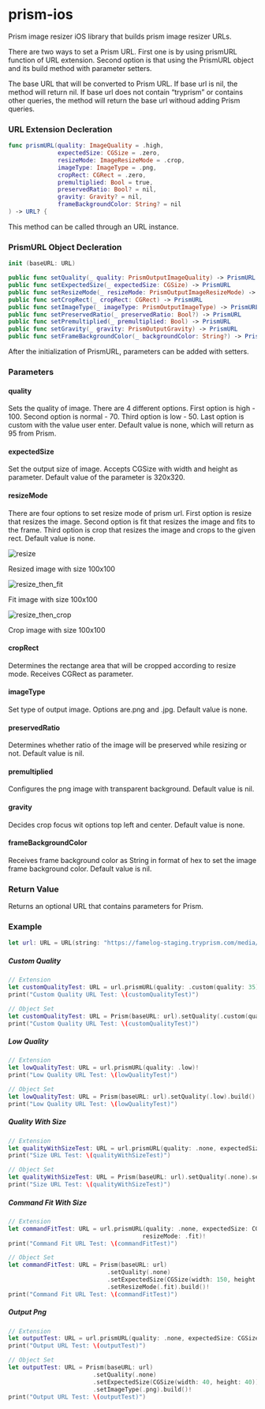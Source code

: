 # prism-ios
Prism image resizer iOS library that builds prism image resizer URLs.

There are two ways to set a Prism URL. First one is by using prismURL function of URL extension. Second option is that using
the PrismURL object and its build method with parameter setters. 

The base URL that will be converted to Prism URL. If base url is nil, the method will return nil. If base url does not
contain “tryprism” or contains other queries, the method will return the base url withoud adding Prism queries. 

### URL Extension Decleration
```swift
func prismURL(quality: ImageQuality = .high,
              expectedSize: CGSize = .zero,
              resizeMode: ImageResizeMode = .crop,
              imageType: ImageType = .png,
              cropRect: CGRect = .zero,
              premultiplied: Bool = true,
              preservedRatio: Bool? = nil,
              gravity: Gravity? = nil,
              frameBackgroundColor: String? = nil
) -> URL? {
```

This method can be called through an URL instance.

### PrismURL Object Decleration
```swift
init (baseURL: URL)
```

```swift
public func setQuality(_ quality: PrismOutputImageQuality) -> PrismURL
public func setExpectedSize(_ expectedSize: CGSize) -> PrismURL
public func setResizeMode(_ resizeMode: PrismOutputImageResizeMode) -> PrismURL
public func setCropRect(_ cropRect: CGRect) -> PrismURL
public func setImageType(_ imageType: PrismOutputImageType) -> PrismURL
public func setPreservedRatio(_ preservedRatio: Bool?) -> PrismURL
public func setPremultiplied(_ premultiplied: Bool) -> PrismURL
public func setGravity(_ gravity: PrismOutputGravity) -> PrismURL
public func setFrameBackgroundColor(_ backgroundColor: String?) -> PrismURL
```

After the initialization of PrismURL, parameters can be added with setters.

### Parameters
          
#### quality
  Sets the quality of image. There are 4 different options. First option is high - 100. Second option is normal - 70. Third
option is low - 50. Last option is custom with the value user enter. Default value is none, which will return as 95 from
Prism.

#### expectedSize
  Set the output size of image. Accepts CGSize with width and height as parameter. Default value of the parameter is 320x320.

#### resizeMode
  There are four options to set resize mode of prism url. First option is resize that resizes the image. Second option is
fit that resizes the image and fits to the frame. Third option is crop that resizes the image and crops to the given rect.
Default value is none.

![resize](https://user-images.githubusercontent.com/9153482/30753662-9eec7a94-9fc8-11e7-930b-13a4d01c72e0.jpg)

Resized image with size 100x100

![resize_then_fit](https://user-images.githubusercontent.com/9153482/30753676-b2986a9e-9fc8-11e7-993d-aafc0089fb61.png)

Fit image with size 100x100

![resize_then_crop](https://user-images.githubusercontent.com/9153482/30753694-c345b55e-9fc8-11e7-9d50-1d3f4d445b4a.jpg)

Crop image with size 100x100

#### cropRect
  Determines the rectange area that will be cropped according to resize mode. Receives CGRect as parameter.

#### imageType
  Set type of output image. Options are.png and .jpg. Default value is none.

#### preservedRatio
  Determines whether ratio of the image will be preserved while resizing or not. Default value is nil.

#### premultiplied
  Configures the png image with transparent background. Default value is nil.

#### gravity
  Decides crop focus wit options top left and center. Default value is none.

#### frameBackgroundColor
  Receives frame background color as String in format of hex to set the image frame background color. Default value is nil.

### Return Value
  Returns an optional URL that contains parameters for Prism.

### Example

```swift
let url: URL = URL(string: "https://famelog-staging.tryprism.com/media/profiles/avatars/2017/09/12/7b413b9c-36c.jpg")!
```

##### Custom Quality
```swift
// Extension
let customQualityTest: URL = url.prismURL(quality: .custom(quality: 35))!
print("Custom Quality URL Test: \(customQualityTest)")
```

```swift
// Object Set
let customQualityTest: URL = Prism(baseURL: url).setQuality(.custom(quality: 35)).build()!
print("Custom Quality URL Test: \(customQualityTest)")
```

##### Low Quality
```swift
// Extension
let lowQualityTest: URL = url.prismURL(quality: .low)!
print("Low Quality URL Test: \(lowQualityTest)")
```

```swift
// Object Set
let lowQualityTest: URL = Prism(baseURL: url).setQuality(.low).build()!
print("Low Quality URL Test: \(lowQualityTest)")
```

##### Quality With Size
```swift    
// Extension
let qualityWithSizeTest: URL = url.prismURL(quality: .none, expectedSize: CGSize(width: 30, height: 30))!
print("Size URL Test: \(qualityWithSizeTest)")
```

```swift  
// Object Set
let qualityWithSizeTest: URL = Prism(baseURL: url).setQuality(.none).setExpectedSize(CGSize(width: 30, height: 30)).build()!
print("Size URL Test: \(qualityWithSizeTest)")
```

##### Command Fit With Size
```swift    
// Extension
let commandFitTest: URL = url.prismURL(quality: .none, expectedSize: CGSize(width: 150, height: 180), 
                                      resizeMode: .fit)!
print("Command Fit URL Test: \(commandFitTest)")
```

```swift   
// Object Set
let commandFitTest: URL = Prism(baseURL: url)
                            .setQuality(.none)
                            .setExpectedSize(CGSize(width: 150, height: 180))
                            .setResizeMode(.fit).build()!
print("Command Fit URL Test: \(commandFitTest)")
```

##### Output Png
```swift    
// Extension
let outputTest: URL = url.prismURL(quality: .none, expectedSize: CGSize(width: 40, height: 40), imageType: .png)!
print("Output URL Test: \(outputTest)")
```

```swift  
// Object Set
let outputTest: URL = Prism(baseURL: url)
                        .setQuality(.none)
                        .setExpectedSize(CGSize(width: 40, height: 40))
                        .setImageType(.png).build()!
print("Output URL Test: \(outputTest)")
```
